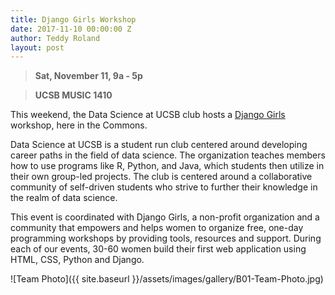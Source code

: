 ```yaml
---
title: Django Girls Workshop
date: 2017-11-10 00:00:00 Z
author: Teddy Roland
layout: post
---
```


> **Sat, November 11, 9a - 5p**

> **UCSB MUSIC 1410**

This weekend, the Data Science at UCSB club hosts a [Django Girls](https://djangogirls.org/) workshop, here in the Commons.

Data Science at UCSB is a student run club centered around developing career paths in the field of data science. The organization teaches members how to use programs like R, Python, and Java, which students then utilize in their own group-led projects. The club is centered around a collaborative community of self-driven students who strive to further their knowledge in the realm of data science.

This event is coordinated with Django Girls, a non-profit organization and a community that empowers and helps women to organize free, one-day programming workshops by providing tools, resources and support. During each of our events, 30-60 women build their first web application using HTML, CSS, Python and Django.

![Team Photo]({{ site.baseurl }}/assets/images/gallery/B01-Team-Photo.jpg)